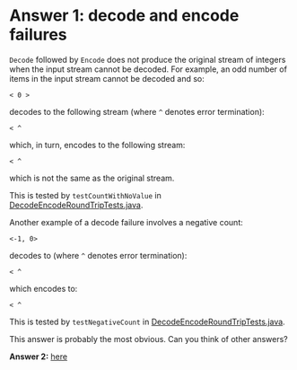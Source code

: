# Answer 1: decode and encode failures

`Decode` followed by `Encode` does not produce the original stream of integers when the input stream cannot
be decoded. For example, an odd number of items in the input stream cannot be decoded and so:

```
< 0 >

```
decodes to the following stream (where `^` denotes error termination):
```
< ^

```
which, in turn, encodes to the following stream:
```
< ^

```
which is not the same as the original stream.

This is tested by `testCountWithNoValue` in
[DecodeEncodeRoundTripTests.java](../tests/src/test/java/integration/DecodeEncodeRoundTripTests.java).


Another example of a decode failure involves a negative count:
```
<-1, 0>
```
decodes to (where `^` denotes error termination):
```
< ^
```
which encodes to:
```
< ^
```
 
This is tested by `testNegativeCount` in
[DecodeEncodeRoundTripTests.java](../tests/src/test/java/integration/DecodeEncodeRoundTripTests.java).


This answer is probably the most obvious. Can you think of other answers?

**Answer 2:** [here](./.ANSWER2.md) 
